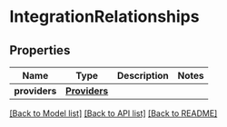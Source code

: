 # IntegrationRelationships

## Properties
Name | Type | Description | Notes
------------ | ------------- | ------------- | -------------
**providers** | [**Providers**](Providers.md) |  | 

[[Back to Model list]](../README.md#documentation-for-models) [[Back to API list]](../README.md#documentation-for-api-endpoints) [[Back to README]](../README.md)

